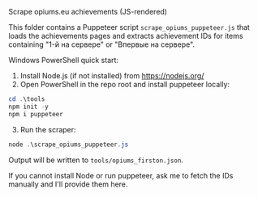 Scrape opiums.eu achievements (JS-rendered)

This folder contains a Puppeteer script `scrape_opiums_puppeteer.js` that loads the achievements pages and extracts achievement IDs for items containing "1-й на сервере" or "Впервые на сервере".

Windows PowerShell quick start:

1. Install Node.js (if not installed) from https://nodejs.org/
2. Open PowerShell in the repo root and install puppeteer locally:

```powershell
cd .\tools
npm init -y
npm i puppeteer
```

3. Run the scraper:

```powershell
node .\scrape_opiums_puppeteer.js
```

Output will be written to `tools/opiums_firston.json`.

If you cannot install Node or run puppeteer, ask me to fetch the IDs manually and I'll provide them here.
